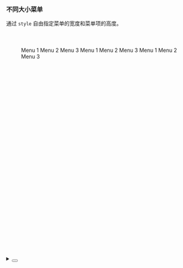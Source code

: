 ### 不同大小菜单

通过 `style` 自由指定菜单的宽度和菜单项的高度。

<div class="cell-demo vp-raw">
  <div class="menu-demo">
    <yc-slider
      :style="{ width: '320px', marginBottom: '24px' }"
      v-model="width"
      :step="10"
      :min="160"
      :max="400" />
    <yc-menu
      showCollapseButton
      :default-open-keys="['0']"
      :default-selected-keys="'0_1'"
      :style="{ width: `${width}px`, height: 'calc(100% - 28px)' }">
      <yc-sub-menu path="0">
        <template #icon><IconApps></IconApps></template>
        <template #title>Navigation 1</template>
        <yc-menu-item path="0_0">Menu 1</yc-menu-item>
        <yc-menu-item path="0_1">Menu 2</yc-menu-item>
        <yc-menu-item
          path="0_2"
          disabled>
          Menu 3
        </yc-menu-item>
      </yc-sub-menu>
      <yc-sub-menu path="1">
        <template #icon><IconBug></IconBug></template>
        <template #title>Navigation 2</template>
        <yc-menu-item path="1_0">Menu 1</yc-menu-item>
        <yc-menu-item path="1_1">Menu 2</yc-menu-item>
        <yc-menu-item path="1_2">Menu 3</yc-menu-item>
      </yc-sub-menu>
      <yc-sub-menu path="2">
        <template #icon><IconBulb></IconBulb></template>
        <template #title>Navigation 3</template>
        <yc-menu-item path="2_0">Menu 1</yc-menu-item>
        <yc-menu-item path="2_1">Menu 2</yc-menu-item>
        <yc-menu-item path="2_2">Menu 3</yc-menu-item>
      </yc-sub-menu>
    </yc-menu>
  </div>
</div>

<script setup>
import { ref } from 'vue';
const width = ref(240);
</script>

<style scoped>
.menu-demo {
  box-sizing: border-box;
  width: 100%;
  height: 600px;
  padding: 40px;
  background-color: var(--color-neutral-2);
}
</style>

<details>
<summary>
 <button class="code-btn"  >
    <icon-code />
 </button>
</summary>

```vue
<template>
  <div class="menu-demo">
    <yc-slider
      :style="{ width: '320px', marginBottom: '24px' }"
      v-model="width"
      :step="10"
      :min="160"
      :max="400" />
    <yc-menu
      showCollapseButton
      :default-open-keys="['0']"
      :default-selected-keys="'0_1'"
      :style="{ width: `${width}px`, height: 'calc(100% - 28px)' }">
      <yc-sub-menu path="0">
        <template #icon><IconApps></IconApps></template>
        <template #title>Navigation 1</template>
        <yc-menu-item path="0_0">Menu 1</yc-menu-item>
        <yc-menu-item path="0_1">Menu 2</yc-menu-item>
        <yc-menu-item
          path="0_2"
          disabled>
          Menu 3
        </yc-menu-item>
      </yc-sub-menu>
      <yc-sub-menu path="1">
        <template #icon><IconBug></IconBug></template>
        <template #title>Navigation 2</template>
        <yc-menu-item path="1_0">Menu 1</yc-menu-item>
        <yc-menu-item path="1_1">Menu 2</yc-menu-item>
        <yc-menu-item path="1_2">Menu 3</yc-menu-item>
      </yc-sub-menu>
      <yc-sub-menu path="2">
        <template #icon><IconBulb></IconBulb></template>
        <template #title>Navigation 3</template>
        <yc-menu-item path="2_0">Menu 1</yc-menu-item>
        <yc-menu-item path="2_1">Menu 2</yc-menu-item>
        <yc-menu-item path="2_2">Menu 3</yc-menu-item>
      </yc-sub-menu>
    </yc-menu>
  </div>
</template>

<script setup>
import { ref } from 'vue';
const width = ref(240);
</script>

<style scoped>
.menu-demo {
  box-sizing: border-box;
  width: 100%;
  height: 600px;
  padding: 40px;
  background-color: var(--color-neutral-2);
}
</style>
```

</details>
